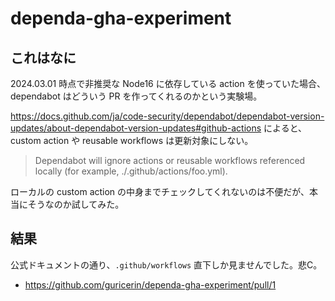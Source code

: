 # dependa-gha-experiment

## これはなに

2024.03.01 時点で非推奨な Node16 に依存している action を使っていた場合、dependabot はどういう PR を作ってくれるのかという実験場。  

https://docs.github.com/ja/code-security/dependabot/dependabot-version-updates/about-dependabot-version-updates#github-actions によると、custom action や reusable workflows は更新対象にしない。  

> Dependabot will ignore actions or reusable workflows referenced locally (for example, ./.github/actions/foo.yml).

ローカルの custom action の中身までチェックしてくれないのは不便だが、本当にそうなのか試してみた。  

## 結果

公式ドキュメントの通り、`.github/workflows` 直下しか見ませんでした。悲C。  

- https://github.com/guricerin/dependa-gha-experiment/pull/1
